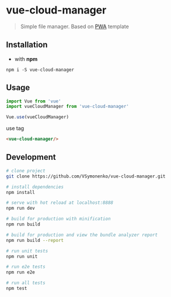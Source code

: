 # vue-cloud-manager

> Simple file manager. Based on [PWA](https://github.com/vuejs-templates/pwa) template

## Installation

* with **npm**
```
npm i -S vue-cloud-manager
```

## Usage

```javascript
import Vue from 'vue'
import vueCloudManager from 'vue-cloud-manager'

Vue.use(vueCloudManager)
```

use tag
```html
<vue-cloud-manager/>
```


## Development

``` bash
# clone project
git clone https://github.com/VSymonenko/vue-cloud-manager.git

# install dependencies
npm install

# serve with hot reload at localhost:8888
npm run dev

# build for production with minification
npm run build

# build for production and view the bundle analyzer report
npm run build --report

# run unit tests
npm run unit

# run e2e tests
npm run e2e

# run all tests
npm test
```
